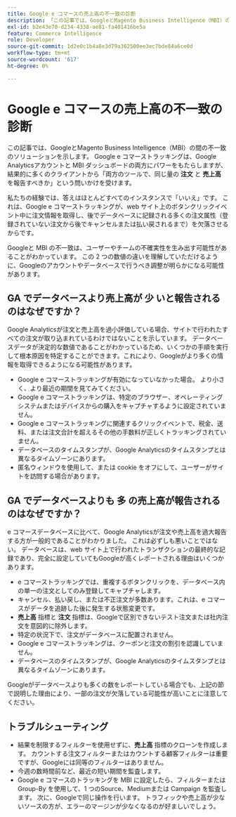 ```yaml
---
title: Google e コマースの売上高の不一致の診断
description: 「この記事では、GoogleとMagento Business Intelligence（MBI）の間の不一致のソリューションを提供します。 Google e コマーストラッキングは、Google Analyticsアカウントと MBI ダッシュボードの両方にパワーをもたらしますが、結果的に多くのクライアントから、両方のツールで同じ量の**注文**と**売上高」を報告すべきだという問い合わせが寄せら**？ます。
exl-id: b2e43e70-d234-4338-ae81-fa401416be5a
feature: Commerce Intelligence
role: Developer
source-git-commit: 1d2e0c1b4a8e3d79a362500ee3ec7bde84a6ce0d
workflow-type: tm+mt
source-wordcount: '617'
ht-degree: 0%

---
```


# Google e コマースの売上高の不一致の診断

この記事では、GoogleとMagento Business Intelligence（MBI）の間の不一致のソリューションを示します。 Google e コマーストラッキングは、Google Analyticsアカウントと MBI ダッシュボードの両方にパワーをもたらしますが、結果的に多くのクライアントから「両方のツールで、同じ量の **注文** と **売上高** を報告すべきか」という問いかけを受けます。

私たちの経験では、答えはほとんどすべてのインスタンスで「いいえ」です。 これは、Google e コマーストラッキングが、web サイト上のボタンクリックイベント中に注文情報を取得し、後でデータベースに記録される多くの注文属性（登録されていない注文から後でキャンセルまたは払い戻されるまで）を欠落させるからです。

Googleと MBI の不一致は、ユーザーやチームの不確実性を生み出す可能性があることがわかっています。 この 2 つの数値の違いを理解していただけるように、Googleのアカウントやデータベースで行うべき調整が明らかになる可能性があります。

## GA でデータベースより売上高が **少** いと報告されるのはなぜですか？

Google Analyticsが注文と売上高を過小評価している場合、サイトで行われたすべての注文が取り込まれているわけではないことを示しています。 データベースデータが決定的な数値であることがわかっているため、いくつかの手順を実行して根本原因を特定することができます。これにより、Googleがより多くの情報を取得できるようになる可能性があります。

* Google e コマーストラッキングが有効になっていなかった場合。 より小さく、より最近の期間を見てみてください。
* Google e コマーストラッキングは、特定のブラウザー、オペレーティングシステムまたはデバイスからの購入をキャプチャするように設定されていません。
* Google e コマーストラッキングに関連するクリックイベントで、税金、送料、または注文合計を超えるその他の手数料が正しくトラッキングされていません。
* データベースのタイムスタンプが、Google Analyticsのタイムスタンプとは異なるタイムゾーンにあります。
* 匿名ウィンドウを使用して、または cookie をオフにして、ユーザーがサイトを訪問する場合があります。

## GA でデータベースよりも **多** の売上高が報告されるのはなぜですか？

e コマースデータベースに比べて、Google Analyticsが注文や売上高を過大報告する方が一般的であることがわかりました。 これは必ずしも悪いことではない。 データベースは、web サイト上で行われたトランザクションの最終的な記録であり、完全に設定していてもGoogleが高くレポートされる理由はいくつかあります。

* e コマーストラッキングでは、重複するボタンクリックを、データベース内の単一の注文としてのみ登録してキャプチャします。
* キャンセル、払い戻し、または不正注文が多数あります。これは、e コマースがデータを追跡した後に発生する状態変更です。
* **売上高** 指標と **注文** 指標は、Googleで区別できないテスト注文または社内注文を意図的に除外します。
* 特定の状況下で、注文がデータベースに配置されません。
* Google e コマーストラッキングは、クーポンと注文の割引を認識していません。
* データベースのタイムスタンプが、Google Analyticsのタイムスタンプとは異なるタイムゾーンにあります。

Googleがデータベースよりも多くの数をレポートしている場合でも、上記の節で説明した理由により、一部の注文が欠落している可能性が高いことに注意してください。

## トラブルシューティング

* 結果を制限するフィルターを使用せずに、**売上高** 指標のクローンを作成します。 カウントする注文フィルターまたはカウントする顧客フィルターは重要ですが、Googleには同等のフィルターはありません。
* 今週の数時間前など、最近の短い期間を監査します。
* Google e コマースのトラッキングを MBI に設定したら、フィルターまたは Group-By を使用して、1 つのSource、Mediumまたは Campaign を監査します。 次に、Googleで同じ操作を行います。 トラフィックや売上高が少ないソースの方が、エラーのマージンが少なくなるのが好ましいでしょう。
